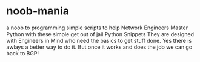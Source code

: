 # noob-mania
a noob to programming
simple scripts to help Network Engineers 
Master Python with these simple get out of jail Python Snippets
They are designed with Engineers in Mind who need the basics to get stuff done.
Yes there is awlays a better way to do it. 
But once it works and does the job we can go back to BGP!
